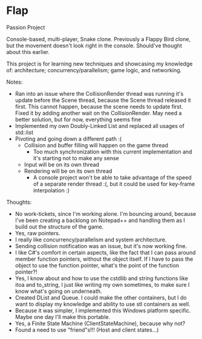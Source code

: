 # Flap
Passion Project

Console-based, multi-player, Snake clone. Previously a Flappy Bird clone, but the movement doesn't look right in the console. Should've thought about this earlier.

This project is for learning new techniques and showcasing my knowledge of: architecture; concurrency/parallelism; game logic, and networking.



Notes:
- Ran into an issue where the CollisionRender thread was running it's update before the Scene thread, because the Scene thread released it first. This cannot happen, because the scene needs to update first. Fixed it by adding another wait on the CollisionRender. May need a better solution, but for now, everything seems fine
- Implemented my own Doubly-Linked List and replaced all usages of std::list
- Pivoting and going down a different path :(
     - Collision and buffer filling will happen on the game thread
		- Too much synchronization with this current implementation and it's starting not to make any sense
     - Input will be on its own thread
     - Rendering will be on its own thread
		- A console project won't be able to take advantage of the speed of a separate render thread :(, but it could be used for key-frame interpolation :)

Thoughts:
- No work-tickets, since I'm working alone. I'm bouncing around, because I've been creating a backlong on Notepad++ and handling them as I build out the structure of the game.
- Yes, raw pointers.
- I really like concurrency/parallelism and system architecture.
- Sending collision notification was an issue, but it's now working fine.
- I like C#'s comfort in certain aspects, like the fact that I can pass around member function pointers, without the object itself. If I have to pass the object to use the function pointer, what's the point of the function pointer?!
- Yes, I know about and how to use the cstdlib and string functions like itoa and to_string, I just like writing my own sometimes, to make sure I know what's going on underneath.
- Created DList and Queue. I could make the other containers, but I do want to display my knowledge and ability to use stl containers as well.
- Because it was simpler, I implemented this Windows platform specific. Maybe one day I'll make this portable.
- Yes, a Finite State Machine (ClientStateMachine), because why not?
- Found a need to use "friend"s!!! (Host and client states...)
